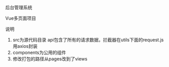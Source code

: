 后台管理系统

Vue多页面项目

说明

1. src为源代码目录
api包含了所有的请求数据，拦截器在utils下面的request.js用axios封装
2. components为公用的组件
3. 修改打包的路径从pages改到了views

